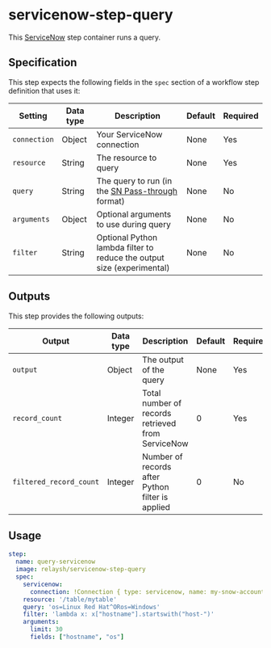 # servicenow-step-query

This [ServiceNow](https://servicenow.com) step container runs a query.

## Specification

This step expects the following fields in the `spec` section of a workflow step definition that uses it:

| Setting      | Data type | Description | Default | Required |
| ------------ | --------- | ----------- | ------- | -------- |
| `connection` | Object    | Your ServiceNow connection | None | Yes |
| `resource`   | String    | The resource to query      | None | Yes |
| `query`      | String    | The query to run (in the [SN Pass-through](https://pysnow.readthedocs.io/en/latest/usage/query.html#sn-pass-through) format) | None | No |
| `arguments`  | Object    | Optional arguments to use during query | None | No |
| `filter`     | String    | Optional Python lambda filter to reduce the output size (experimental) | None | No |

## Outputs

This step provides the following outputs:

| Output                  | Data type | Description                                       | Default | Required |
| ----------------------- | --------- | ------------------------------------------------- | ------- | -------- |
| `output`                | Object    | The output of the query                           | None    | Yes      |
| `record_count`          | Integer   | Total number of records retrieved from ServiceNow | 0       | Yes      |
| `filtered_record_count` | Integer   | Number of records after Python filter is applied  | 0       | No       |

## Usage

```yaml
step:
  name: query-servicenow
  image: relaysh/servicenow-step-query
  spec:
    servicenow:
      connection: !Connection { type: servicenow, name: my-snow-account }
    resource: '/table/mytable'
    query: 'os=Linux Red Hat^ORos=Windows'
    filter: 'lambda x: x["hostname"].startswith("host-")'
    arguments:
      limit: 30
      fields: ["hostname", "os"]
```
